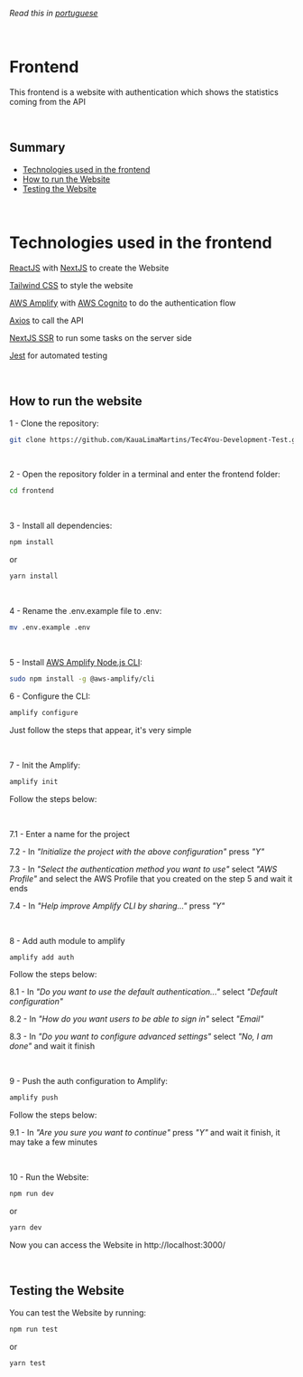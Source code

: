 *Read this in [portuguese](https://github.com/KauaLimaMartins/Digital-Republic-Code-Challenge/blob/master/frontend/README.pt.md)*

<br />

# Frontend

This frontend is a website with authentication which shows the statistics coming from the API

<br />

## Summary

- [Technologies used in the frontend](#technologies-used-in-the-frontend)
- [How to run the Website](#how-to-run-the-website)
- [Testing the Website](#testing-the-website)

<br />

# Technologies used in the frontend

[ReactJS](https://reactjs.org/) with [NextJS](https://nextjs.org/) to create the Website

[Tailwind CSS](https://tailwindcss.com/) to style the website

[AWS Amplify](https://docs.amplify.aws/) with [AWS Cognito](https://aws.amazon.com/pt/cognito/) to do the authentication flow

[Axios](https://axios-http.com/ptbr/docs/intro) to call the API

[NextJS SSR](https://nextjs.org/docs/basic-features/data-fetching/get-server-side-props) to run some tasks on the server side

[Jest](https://jestjs.io/pt-BR/) for automated testing

<br />

## How to run the website

1 - Clone the repository:
```bash
git clone https://github.com/KauaLimaMartins/Tec4You-Development-Test.git
```

<br />

2 - Open the repository folder in a terminal and enter the frontend folder:
```bash
cd frontend
```

<br />

3 - Install all dependencies:
```bash
npm install
```
or
```bash
yarn install
```

<br />

4 - Rename the .env.example file to .env:
```bash
mv .env.example .env
```

<br />

5 - Install [AWS Amplify Node.js CLI](https://github.com/aws-amplify/amplify-cli):
```bash
sudo npm install -g @aws-amplify/cli
```

6 - Configure the CLI:
```bash
amplify configure
```

Just follow the steps that appear, it's very simple

<br />

7 - Init the Amplify:
```bash
amplify init
```

Follow the steps below:

<br />

7.1 - Enter a name for the project

7.2 - In *"Initialize the project with the above configuration"* press *"Y"*

7.3 - In *"Select the authentication method you want to use"* select *"AWS Profile"* and select the AWS Profile that you created on the step 5 and wait it ends

7.4 - In *"Help improve Amplify CLI by sharing..."* press *"Y"*

<br />

8 - Add auth module to amplify
```bash
amplify add auth
```

Follow the steps below:

8.1 - In *"Do you want to use the default authentication..."* select *"Default configuration"*

8.2 - In *"How do you want users to be able to sign in"* select *"Email"*

8.3 - In *"Do you want to configure advanced settings"* select *"No, I am done"* and wait it finish

<br />

9 - Push the auth configuration to Amplify:
```bash
amplify push
```

Follow the steps below:

9.1 - In *"Are you sure you want to continue"* press *"Y"* and wait it finish, it may take a few minutes

<br />

10 - Run the Website:
```bash
npm run dev
```
or
```bash
yarn dev
```

Now you can access the Website in http://localhost:3000/

<br />

## Testing the Website

You can test the Website by running:
```bash
npm run test
```
or
```bash
yarn test
```
